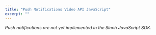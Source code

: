 ```yaml
---
title: "Push Notifications Video API JavaScript"
excerpt: ""
---
```

*Push notifications are not yet implemented in the Sinch JavaScript SDK.*



